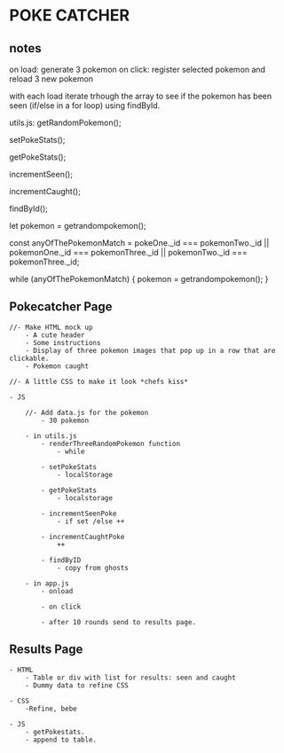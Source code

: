 # POKE CATCHER

## notes
on load: generate 3 pokemon
on click: register selected pokemon and reload 3 new pokemon

with each load iterate trhough the array to see if the pokemon has been seen (if/else in a for loop) using findById.


utils.js:
getRandomPokemon();

setPokeStats();

getPokeStats();

incrementSeen();

incrementCaught();

findById();



let pokemon = getrandompokemon();

const anyOfThePokemonMatch = pokeOne._id === pokemonTwo._id || pokemonOne._id === pokemonThree._id || pokemonTwo._id === pokemonThree._id;

while (anyOfThePokemonMatch) {
    pokemon = getrandompokemon();
}

## Pokecatcher Page
    //- Make HTML mock up
        - A cute header
        - Some instructions
        - Display of three pokemon images that pop up in a row that are clickable.
        - Pokemon caught

    //- A little CSS to make it look *chefs kiss*

    - JS

        //- Add data.js for the pokemon
            - 30 pokemon

        - in utils.js
            - renderThreeRandomPokemon function
                - while 

            - setPokeStats
                - localStorage

            - getPokeStats
                - localstorage

            - incrementSeenPoke
                - if set /else ++

            - incrementCaughtPoke
                ++

            - findByID
                - copy from ghosts

        - in app.js 
            - onload

            - on click

            - after 10 rounds send to results page.


## Results Page
    
    - HTML
        - Table or div with list for results: seen and caught
        - Dummy data to refine CSS
    
    - CSS 
        -Refine, bebe

    - JS
        - getPokestats.
        - append to table.